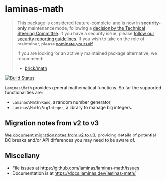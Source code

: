 # laminas-math

> This package is considered feature-complete, and is now in **security-only** maintenance mode, following a [decision by the Technical Steering Committee](https://github.com/laminas/technical-steering-committee/blob/2b55453e172a1b8c9c4c212be7cf7e7a58b9352c/meetings/minutes/2020-08-03-TSC-Minutes.md#vote-on-components-to-mark-as-security-only).
> If you have a security issue, please [follow our security reporting guidelines](https://getlaminas.org/security/).
> If you wish to take on the role of maintainer, please [nominate yourself](https://github.com/laminas/technical-steering-committee/issues/new?assignees=&labels=Nomination&template=Maintainer_Nomination.md&title=%5BNOMINATION%5D%5BMAINTAINER%5D%3A+%7Bname+of+person+being+nominated%7D)
>
> If you are looking for an actively maintained package alternative, we recommend:
>
> - [brick/math](https://packagist.org/packages/brick/math)

[![Build Status](https://github.com/laminas/laminas-math/workflows/Continuous%20Integration/badge.svg)](https://github.com/laminas/laminas-math/actions?query=workflow%3A"Continuous+Integration")

`Laminas\Math` provides general mathematical functions. So far the supported
functionalities are:

- `Laminas\Math\Rand`, a random number generator;
- `Laminas\Math\BigInteger`, a library to manage big integers.

## Migration notes from v2 to v3

[We document migration notes from v2 to v3](https://docs.laminas.dev/laminas-math/migration/),
providing details of potential BC breaks and/or API differences
you may need to be aware of.

## Miscellany

- File issues at https://github.com/laminas/laminas-math/issues
- Documentation is at https://docs.laminas.dev/laminas-math/
